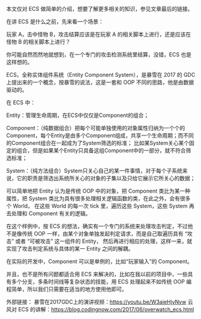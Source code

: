 本文仅对 ECS 做简单的介绍，想要了解更多相关的知识，参见文章最后的链接。

在讲 ECS 是什么之前，先来看一个场景：

玩家 A，击中怪物 B，攻击结算应该是在玩家 A 的相关脚本上进行，还是应该在怪物 B 的相关脚本上进行？

你可能自然而然地就想到，在一个专门的攻击检测系统里结算，没错，ECS 也是这样想的。

ECS，全称实体组件系统（Entity Component System），是暴雪在 2017 的 GDC 上提出来的一个概念，按暴雪的说法，这是一套和 OOP 不同的思路，他是由数据驱动的。

在 ECS 中：

Entity：管理生命周期，在ECS中仅仅是Component的组合；

Component：（纯数据组合）把每个可能单独使用的对象属性归纳为一个个的Component，每个Entity是由多个Component组成，共享一个生命周期；而不同的Component组合在一起成为了System筛选的标准；
比如某System关心某个固定的组合，但是如果某个Entity只具备这组Component中的一部分，就不符合筛选标准；

System：（纯方法组合）System只关心自己的某一件事情，对于每个子系统来说，它的职责是筛选出系统所关心的对象的子集以及只给它展示它所关心的数据；

可以简单地把 Entity 认为是传统 OOP 中的对象，把 Component 类比为某一种属性，把 System 类比为具有很多处理相关逻辑函数的类，在此之外，会有很多个 World，
在这些 World 的每一次 tick 里，遍历这些 System，这些 System 再去处理和 Component 有关的逻辑。

在这个样例中，按 ECS 的想法，确实有一个专门的系统来处理攻击判定，不过他不是像传统 OOP 一样，由某个对象单独发起判定请求，而是自己取遍历具有 “攻击” 或者 “可被攻击” 这一组件的 Entity，
然后再进行相应的处理，这样一来，就实现了攻击判定系统与具体的某一 Entity 之间的解耦。

在实际的开发中，Component 可以是单例的，比如“玩家输入”的 Component。

并且，也不是所有问题都适合用 ECS 来解决的，比如在我以前的项目中，一些具有多个分支，多条时间线等复杂状态的技能，用 ECS 处理起来不如传统 OOP 编程简单，所以我们只需要在适当的地方使用他即可。

外部链接：
暴雪在2017GDC上的演讲视频：https://youtu.be/W3aieHjyNvw
云风对 ECS 的讲解：https://blog.codingnow.com/2017/06/overwatch_ecs.html

